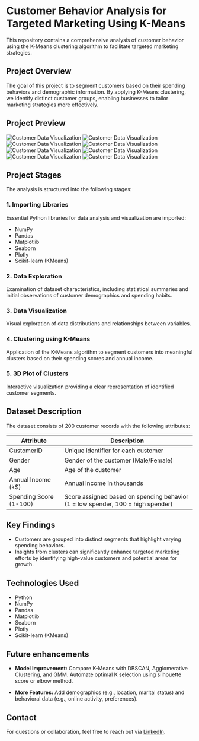 # Customer Behavior Analysis for Targeted Marketing Using K-Means

This repository contains a comprehensive analysis of customer behavior using the K-Means clustering algorithm to facilitate targeted marketing strategies.

## Project Overview
The goal of this project is to segment customers based on their spending behaviors and demographic information. By applying K-Means clustering, we identify distinct customer groups, enabling businesses to tailor marketing strategies more effectively.

## Project Preview
![Customer Data Visualization](Results/displot.png)
![Customer Data Visualization](Results/countplot.png)
![Customer Data Visualization](Results/scatterplot.png)
![Customer Data Visualization](Results/swarmplot.png)
![Customer Data Visualization](Results/customer_segmentation.png)
![Customer Data Visualization](Results/cluster_scatter_plot.png)
![Customer Data Visualization](Results/lineplot.png)
![Customer Data Visualization](Results/3d_plot.png)

## Project Stages
The analysis is structured into the following stages:

### 1. Importing Libraries
Essential Python libraries for data analysis and visualization are imported:
- NumPy
- Pandas
- Matplotlib
- Seaborn
- Plotly
- Scikit-learn (KMeans)

### 2. Data Exploration
Examination of dataset characteristics, including statistical summaries and initial observations of customer demographics and spending habits.

### 3. Data Visualization
Visual exploration of data distributions and relationships between variables.

### 4. Clustering using K-Means
Application of the K-Means algorithm to segment customers into meaningful clusters based on their spending scores and annual income.

### 5. 3D Plot of Clusters
Interactive visualization providing a clear representation of identified customer segments.

## Dataset Description
The dataset consists of 200 customer records with the following attributes:

| Attribute            | Description                                                                 |
|----------------------|-----------------------------------------------------------------------------|
| CustomerID           | Unique identifier for each customer                                          |
| Gender               | Gender of the customer (Male/Female)                                         |
| Age                  | Age of the customer                                                          |
| Annual Income (k$)   | Annual income in thousands                                                   |
| Spending Score (1-100) | Score assigned based on spending behavior (1 = low spender, 100 = high spender) |

## Key Findings
- Customers are grouped into distinct segments that highlight varying spending behaviors.
- Insights from clusters can significantly enhance targeted marketing efforts by identifying high-value customers and potential areas for growth.

## Technologies Used
- Python
- NumPy
- Pandas
- Matplotlib
- Seaborn
- Plotly
- Scikit-learn (KMeans)

## Future enhancements
- **Model Improvement:** Compare K-Means with DBSCAN, Agglomerative Clustering, and GMM. Automate optimal K selection using silhouette score or elbow method.

- **More Features:** Add demographics (e.g., location, marital status) and behavioral data (e.g., online activity, preferences).

## Contact

For questions or collaboration, feel free to reach out via [LinkedIn](https://www.linkedin.com/in/vedantshinde25).

